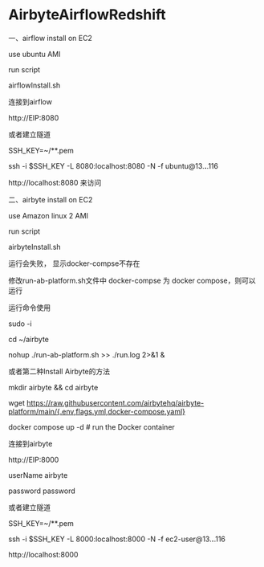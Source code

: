 # AirbyteAirflowRedshift
一、airflow install on EC2

use ubuntu AMI

run script

airflowInstall.sh


连接到airflow

http://EIP:8080

或者建立隧道

SSH_KEY=~/**.pem

ssh -i $SSH_KEY -L 8080:localhost:8080 -N -f ubuntu@13.**.**.116

http://localhost:8080 来访问

二、airbyte install on EC2

use Amazon linux 2 AMI

run script 

airbyteInstall.sh

运行会失败， 显示docker-compse不存在

修改run-ab-platform.sh文件中 docker-compse 为 docker compose，则可以运行

运行命令使用

sudo -i

cd ~/airbyte

nohup ./run-ab-platform.sh >> ./run.log 2>&1 &

或者第二种Install Airbyte的方法

mkdir airbyte && cd airbyte

wget https://raw.githubusercontent.com/airbytehq/airbyte-platform/main/{.env,flags.yml,docker-compose.yaml}

docker compose up -d # run the Docker container


连接到airbyte

http://EIP:8000

userName airbyte

password password

或者建立隧道

SSH_KEY=~/**.pem

ssh -i $SSH_KEY -L 8000:localhost:8000 -N -f ec2-user@13.**.**.116

http://localhost:8000

